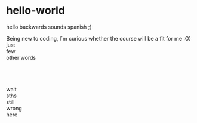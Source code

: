 # hello-world
hello backwards sounds spanish ;)

Being new to coding, I´m curious whether the course will be a fit for me :O)<br>
just<br>
few<br>
other words<br>
<br>
<br>
<br>
<br>
wait<br>
sths<br>
still<br>
wrong<br>
here<br>
